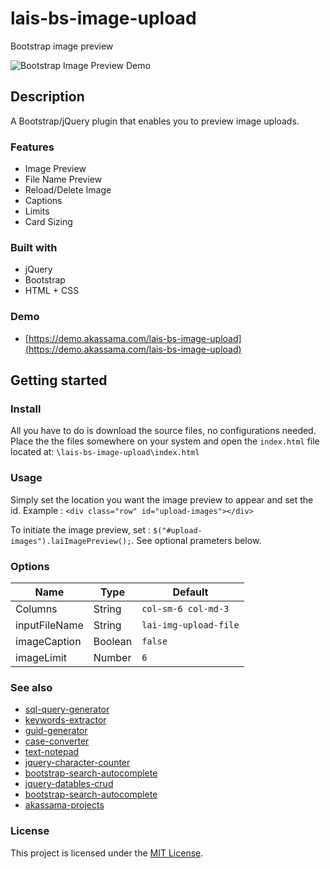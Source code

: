 # lais-bs-image-upload

Bootstrap image preview

![Bootstrap Image Preview Demo](https://i.ibb.co/kXjNfrR/lais-img-upload-demo.png)

## Description

A Bootstrap/jQuery plugin that enables you to preview image uploads.

### Features

- Image Preview
- File Name Preview
- Reload/Delete Image
- Captions
- Limits
- Card Sizing

### Built with

- jQuery
- Bootstrap
- HTML + CSS

### Demo

- [https://demo.akassama.com/lais-bs-image-upload](https://demo.akassama.com/lais-bs-image-upload)

## Getting started


### Install

All you have to do is download the source files, no configurations needed. Place the the files somewhere on your system and open the `index.html` file located at: `\lais-bs-image-upload\index.html`

### Usage

Simply set the location you want the image preview to appear and set the id. Example : `<div class="row" id="upload-images"></div>`

To initiate the image preview, set : `$("#upload-images").laiImagePreview();`. See optional prameters below.

### Options

| Name | Type | Default |
| ------ | ------ | ------ |
| Columns | String | `col-sm-6 col-md-3` |
| inputFileName | String | `lai-img-upload-file` |
| imageCaption | Boolean | `false` |
| imageLimit | Number | `6` |


### See also

- [sql-query-generator](https://github.com/akassama/sql-query-generator)
- [keywords-extractor](https://github.com/akassama/keywords-extractor)
- [guid-generator](https://github.com/akassama/guid-generator)
- [case-converter](https://github.com/akassama/case-converter)
- [text-notepad](https://github.com/akassama/text-notepad)
- [jquery-character-counter](https://github.com/akassama/jquery-character-counter)
- [bootstrap-search-autocomplete](https://github.com/akassama/bootstrap-search-autocomplete)
- [jquery-datables-crud](https://github.com/akassama/jquery-datables-crud)
- [bootstrap-search-autocomplete](https://github.com/akassama/bootstrap-search-autocomplete)
- [akassama-projects](https://github.com/akassama/projects)


### License

This project is licensed under the [MIT License](https://opensource.org/licenses/MIT).